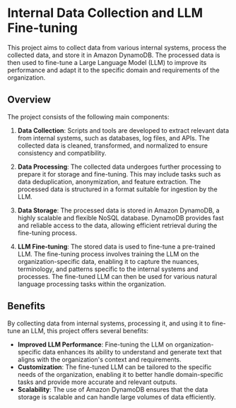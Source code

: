 # Internal Data Collection and LLM Fine-tuning

This project aims to collect data from various internal systems, process the collected data, and store it in Amazon DynamoDB. The processed data is then used to fine-tune a Large Language Model (LLM) to improve its performance and adapt it to the specific domain and requirements of the organization.

## Overview

The project consists of the following main components:

1. **Data Collection**: Scripts and tools are developed to extract relevant data from internal systems, such as databases, log files, and APIs. The collected data is cleaned, transformed, and normalized to ensure consistency and compatibility.

2. **Data Processing**: The collected data undergoes further processing to prepare it for storage and fine-tuning. This may include tasks such as data deduplication, anonymization, and feature extraction. The processed data is structured in a format suitable for ingestion by the LLM.

3. **Data Storage**: The processed data is stored in Amazon DynamoDB, a highly scalable and flexible NoSQL database. DynamoDB provides fast and reliable access to the data, allowing efficient retrieval during the fine-tuning process.

4. **LLM Fine-tuning**: The stored data is used to fine-tune a pre-trained LLM. The fine-tuning process involves training the LLM on the organization-specific data, enabling it to capture the nuances, terminology, and patterns specific to the internal systems and processes. The fine-tuned LLM can then be used for various natural language processing tasks within the organization.

## Benefits

By collecting data from internal systems, processing it, and using it to fine-tune an LLM, this project offers several benefits:

- **Improved LLM Performance**: Fine-tuning the LLM on organization-specific data enhances its ability to understand and generate text that aligns with the organization's context and requirements.
- **Customization**: The fine-tuned LLM can be tailored to the specific needs of the organization, enabling it to better handle domain-specific tasks and provide more accurate and relevant outputs.
- **Scalability**: The use of Amazon DynamoDB ensures that the data storage is scalable and can handle large volumes of data efficiently.

